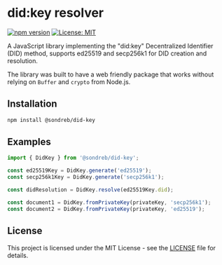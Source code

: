 # did:key resolver

[![npm version](https://badge.fury.io/js/%40sondreb%2Fdid-key.svg)](https://www.npmjs.com/package/@sondreb/did-key)
[![License: MIT](https://img.shields.io/badge/License-MIT-yellow.svg)](https://opensource.org/licenses/MIT)

A JavaScript library implementing the "did:key" Decentralized Identifier (DID) method, supports ed25519 and secp256k1 for DID creation and resolution.

The library was built to have a web friendly package that works without relying on `Buffer` and `crypto` from Node.js.

## Installation

```bash
npm install @sondreb/did-key
```

## Examples

```js
import { DidKey } from '@sondreb/did-key';

const ed25519Key = DidKey.generate('ed25519');
const secp256k1Key = DidKey.generate('secp256k1');

const didResolution = DidKey.resolve(ed25519Key.did);

const document1 = DidKey.fromPrivateKey(privateKey, 'secp256k1');
const document2 = DidKey.fromPrivateKey(privateKey, 'ed25519');
```

## License

This project is licensed under the MIT License - see the [LICENSE](LICENSE) file for details.